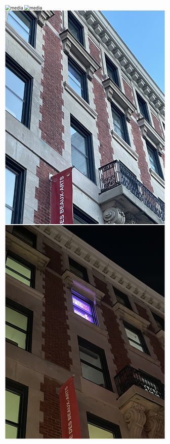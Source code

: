 ![media](media/musée_jour.jpg)
![media](media/musée_nuit.jpg)
![media](media/chambre_projecteur_jour.jpg)
![media](media/chambre_projecteur_nuit.jpg)
